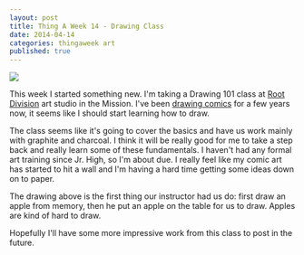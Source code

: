 ```yaml
---
layout: post
title: Thing A Week 14 - Drawing Class
date: 2014-04-14
categories: thingaweek art
published: true
---
```


<img src="../blog_media/drawing01.jpg" class="inline_right" />

This week I started something new. I'm taking a Drawing 101 class at [Root Division](http://rootdivision.org/) art studio in the Mission. I've been [drawing comics](http://mountsaintawesome.com) for a few years now, it seems like I should start learning how to draw.

The class seems like it's going to cover the basics and have us work mainly with graphite and charcoal. I think it will be really good for me to take a step back and really learn some of these fundamentals. I haven't had any formal art training since Jr. High, so I'm about due. I really feel like my comic art has started to hit a wall and I'm having a hard time getting some ideas down on to paper.

The drawing above is the first thing our instructor had us do: first draw an apple from memory, then he put an apple on the table for us to draw. Apples are kind of hard to draw.

Hopefully I'll have some more impressive work from this class to post in the future.